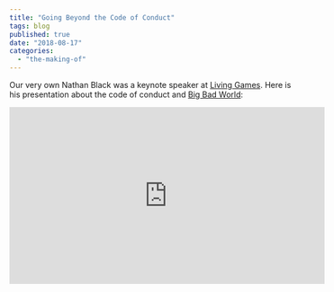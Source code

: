 ```yaml
---
title: "Going Beyond the Code of Conduct"
tags: blog
published: true
date: "2018-08-17"
categories: 
  - "the-making-of"
---
```


Our very own Nathan Black was a keynote speaker at [Living Games](http://www.livinggamesconference.com/). Here is his presentation about the code of conduct and [Big Bad World](https://www.bigbadcon.com/big-bad-world/):

<iframe src="https://www.youtube.com/embed/dPKIGUOCVbI" width="560" height="315" frameborder="0" allowfullscreen="allowfullscreen"></iframe>

